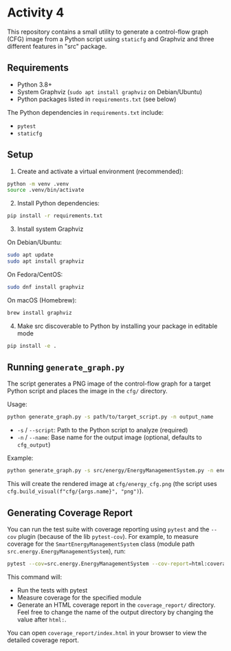 # Activity 4

This repository contains a small utility to generate a control-flow graph (CFG) image from a Python script using `staticfg` and Graphviz and three different features in "src" package.

## Requirements

- Python 3.8+
- System Graphviz (```sudo apt install graphviz``` on Debian/Ubuntu)
- Python packages listed in `requirements.txt` (see below)

The Python dependencies in `requirements.txt` include:

- `pytest` 
- `staticfg`

## Setup

1. Create and activate a virtual environment (recommended):

```bash
python -m venv .venv
source .venv/bin/activate
```

2. Install Python dependencies:

```bash
pip install -r requirements.txt
```


3. Install system Graphviz

On Debian/Ubuntu:

```bash
sudo apt update
sudo apt install graphviz
```

On Fedora/CentOS:

```bash
sudo dnf install graphviz
```

On macOS (Homebrew):

```bash
brew install graphviz
```

4. Make src discoverable to Python by installing your package in editable mode

```bash
pip install -e .
```


## Running `generate_graph.py`

The script generates a PNG image of the control-flow graph for a target Python script and places the image in the `cfg/` directory.

Usage:

```bash
python generate_graph.py -s path/to/target_script.py -n output_name
```

- `-s` / `--script`: Path to the Python script to analyze (required)
- `-n` / `--name`: Base name for the output image (optional, defaults to `cfg_output`)

Example:

```bash
python generate_graph.py -s src/energy/EnergyManagementSystem.py -n energy_cfg
```

This will create the rendered image at `cfg/energy_cfg.png` (the script uses `cfg.build_visual(f"cfg/{args.name}", "png")`).

## Generating Coverage Report

You can run the test suite with coverage reporting using `pytest` and the `--cov` plugin (because of the lib `pytest-cov`). For example, to measure coverage for the `SmartEnergyManagementSystem` class (module path `src.energy.EnergyManagementSystem`), run:

```bash
pytest --cov=src.energy.EnergyManagementSystem --cov-report=html:coverage_report --cov-branch
```

This command will:
- Run the tests with pytest
- Measure coverage for the specified module
- Generate an HTML coverage report in the `coverage_report/` directory. Feel free to change the name of the output directory by changing the value after `html:`.

You can open `coverage_report/index.html` in your browser to view the detailed coverage report.
